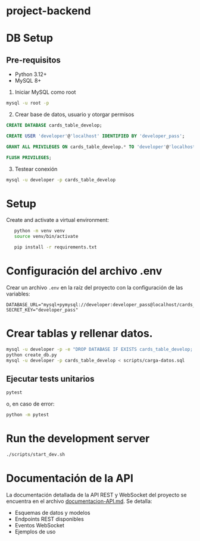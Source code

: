 # project-backend

# DB Setup
## Pre-requisitos
* Python 3.12+
* MySQL 8+

1. Iniciar MySQL como root
```bash
mysql -u root -p
```
2. Crear base de datos, usuario y otorgar permisos

```sql
CREATE DATABASE cards_table_develop;

CREATE USER 'developer'@'localhost' IDENTIFIED BY 'developer_pass';

GRANT ALL PRIVILEGES ON cards_table_develop.* TO 'developer'@'localhost';

FLUSH PRIVILEGES;

```

3. Testear conexión 
```bash
mysql -u developer -p cards_table_develop
```

# Setup

Create and activate a virtual environment:
```bash
   python -m venv venv
   source venv/bin/activate

   pip install -r requirements.txt
```

# Configuración del archivo .env

Crear un archivo `.env` en la raíz del proyecto con la configuración de las variables: 

```env
DATABASE_URL="mysql+pymysql://developer:developer_pass@localhost/cards_table_develop"
SECRET_KEY="developer_pass"
```


# Crear tablas y rellenar datos. 
```bash
mysql -u developer -p -e "DROP DATABASE IF EXISTS cards_table_develop; CREATE DATABASE cards_table_develop;"
python create_db.py
mysql -u developer -p cards_table_develop < scripts/carga-datos.sql 
```
## Ejecutar tests unitarios
```bash
pytest
```
o, en caso de error:
```bash
python -m pytest
```

# Run the development server

```bash
./scripts/start_dev.sh
```

# Documentación de la API

La documentación detallada de la API REST y WebSocket del proyecto se encuentra en el archivo [documentacion-API.md](documentacion-API.md). Se detalla:

- Esquemas de datos y modelos
- Endpoints REST disponibles
- Eventos WebSocket
- Ejemplos de uso